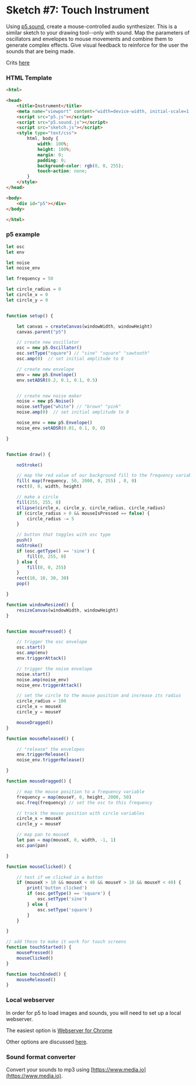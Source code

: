# Sketch #7: Touch Instrument

<!-- ## Part 1 -->

Using [p5.sound](https://p5js.org/reference/#/libraries/p5.sound), create a mouse-controlled audio synthesizer. This is a similar sketch to your drawing tool--only with sound. Map the parameters of oscillators and envelopes to mouse movements and combine them to generate complex effects. Give visual feedback to reinforce for the user the sounds that are being made.

Crits [here](https://docs.google.com/document/d/1YUja1IIkuvRTVeSMl5lbKXGiYiwhC44sQGqesVsK_Qo/edit?usp=sharing)


<!-- ## Part 2

Adapt your touch instrument to your phone, tablet, or other mobile device. Use multi-touch gestures to take advantage of the greater expressivity of the touch screen. Additionally, incorporate preloaded samples into your instrument.
 -->

### HTML Template

```HTML
<html>

<head>
    <title>Instrument</title>
    <meta name="viewport" content="width=device-width, initial-scale=1.0, maximum-scale=1.0, user-scalable=no" />    
    <script src="p5.js"></script>
    <script src="p5.sound.js"></script>    
    <script src="sketch.js"></script>
    <style type="text/css">
        html, body {
            width: 100%;
            height: 100%;
            margin: 0;
            padding: 0;
            background-color: rgb(0, 0, 255);
            touch-action: none;
        }
    </style>
</head>

<body>
    <div id="p5"></div>
</body>

</html>
```

### p5 example

```javascript
let osc
let env

let noise
let noise_env

let frequency = 50

let circle_radius = 0
let circle_x = 0
let circle_y = 0


function setup() {

    let canvas = createCanvas(windowWidth, windowHeight)
    canvas.parent("p5")

    // create new oscillator 
    osc = new p5.Oscillator()
    osc.setType("square") // "sine" "square" "sawtooth"
    osc.amp(0)  // set initial amplitude to 0

    // create new envelope
    env = new p5.Envelope()
    env.setADSR(0.2, 0.1, 0.1, 0.5)


    // create new noise maker
    noise = new p5.Noise()
    noise.setType("white") // "brown" "pink"
    noise.amp(0)  // set initial amplitude to 0

    noise_env = new p5.Envelope()
    noise_env.setADSR(0.01, 0.1, 0, 0)

}


function draw() {

    noStroke()

    // map the red value of our background fill to the frequency variable
    fill( map(frequency, 50, 2000, 0, 255) , 0, 0)
    rect(0, 0, width, height)

    // make a circle
    fill(255, 255, 0)
    ellipse(circle_x, circle_y, circle_radius, circle_radius)
    if (circle_radius > 0 && mouseIsPressed == false) {
        circle_radius -= 5
    }

    // button that toggles with osc type
    push()
    noStroke()
    if (osc.getType() == 'sine') {
        fill(0, 255, 0)
    } else {
        fill(0, 0, 255)
    }
    rect(10, 10, 30, 30)
    pop()

}

function windowResized() {    
    resizeCanvas(windowWidth, windowHeight)
}


function mousePressed() {

    // trigger the osc envelope
    osc.start()
    osc.amp(env)
    env.triggerAttack()

    // trigger the noise envelope
    noise.start()
    noise.amp(noise_env)
    noise_env.triggerAttack()

    // set the circle to the mouse position and increase its radius
    circle_radius = 100
    circle_x = mouseX
    circle_y = mouseY

    mouseDragged()
}

function mouseReleased() {

    // "release" the envelopes
    env.triggerRelease()
    noise_env.triggerRelease()

}

function mouseDragged() {

    // map the mouse position to a frequency variable
    frequency = map(mouseY, 0, height, 2000, 50)
    osc.freq(frequency) // set the osc to this frequency

    // track the mouse position with circle variables
    circle_x = mouseX
    circle_y = mouseY

    // map pan to mouseX
    let pan = map(mouseX, 0, width, -1, 1)
    osc.pan(pan)

}

function mouseClicked() {

    // test if we clicked in a button 
    if (mouseX > 10 && mouseX < 40 && mouseY > 10 && mouseY < 40) {
        print('button clicked')
        if (osc.getType() == 'square') {
            osc.setType('sine')
        } else {
            osc.setType('square')
        }
    }

}

// add these to make it work for touch screens
function touchStarted() {
    mousePressed()   
    mouseClicked()
}

function touchEnded() {
    mouseReleased()   
}
```

### Local webserver

In order for p5 to load images and sounds, you will need to set up a local webserver.

The easiest option is [Webserver for Chrome](https://chrome.google.com/webstore/detail/web-server-for-chrome/ofhbbkphhbklhfoeikjpcbhemlocgigb/)

Other options are discussed [here](https://github.com/processing/p5.js/wiki/Local-server).


### Sound format converter

Convert your sounds to mp3 using [https://www.media.io](https://www.media.io).